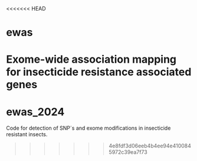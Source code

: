 <<<<<<< HEAD
# ewas
Exome-wide association mapping for insecticide resistance associated genes
=======
# ewas_2024
Code for detection of SNP´s and exome modifications in insecticide resistant insects. 
>>>>>>> 4e8fdf3d06eeb4b4ee94e4100845972c39ea7f73
